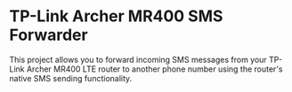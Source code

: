 # TP-Link Archer MR400 SMS Forwarder
 This project allows you to forward incoming SMS messages from your TP-Link Archer MR400 LTE router to another phone number using the router's native SMS sending functionality.
